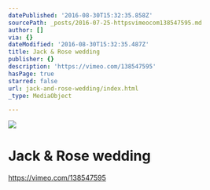 ```yaml
---
datePublished: '2016-08-30T15:32:35.858Z'
sourcePath: _posts/2016-07-25-httpsvimeocom138547595.md
author: []
via: {}
dateModified: '2016-08-30T15:32:35.487Z'
title: Jack & Rose wedding
publisher: {}
description: 'https://vimeo.com/138547595'
hasPage: true
starred: false
url: jack-and-rose-wedding/index.html
_type: MediaObject

---
```

![](https://imgflo.herokuapp.com/graph/vahj1ThiexotieMo/be91cbde6683f90aed2345f1c1270701/croprotate.jpg?cropheight=3105&cropwidth=1182&degrees=0&input=https%3A%2F%2Fthe-grid-user-content.s3-us-west-2.amazonaws.com%2F5146ee7d-2334-4626-ab6b-1ac34d57927a.jpg&x=0&y=76)

# Jack & Rose wedding

https://vimeo.com/138547595